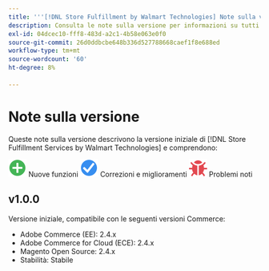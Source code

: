 ```yaml
---
title: '''[!DNL Store Fulfillment by Walmart Technologies] Note sulla versione'''
description: Consulta le note sulla versione per informazioni su tutti [!DNL Store Fulfillment by Walmart Technologies] versioni.
exl-id: 04dcec10-fff8-483d-a2c1-4b58e063e0f0
source-git-commit: 26d0ddbcbe648b336d527788668caef1f8e688ed
workflow-type: tm+mt
source-wordcount: '60'
ht-degree: 8%

---
```


# Note sulla versione

Queste note sulla versione descrivono la versione iniziale di [!DNL Store Fulfillment Services by Walmart Technologies] e comprendono:

![Nuovo](../assets/new.svg) Nuove funzioni
![Problema risolto](../assets/fix.svg) Correzioni e miglioramenti
![Problema noto](../assets/bug.svg) Problemi noti

## v1.0.0

Versione iniziale, compatibile con le seguenti versioni Commerce:

* Adobe Commerce (EE): 2.4.x
* Adobe Commerce for Cloud (ECE): 2.4.x
* Magento Open Source: 2.4.x
* Stabilità: Stabile
